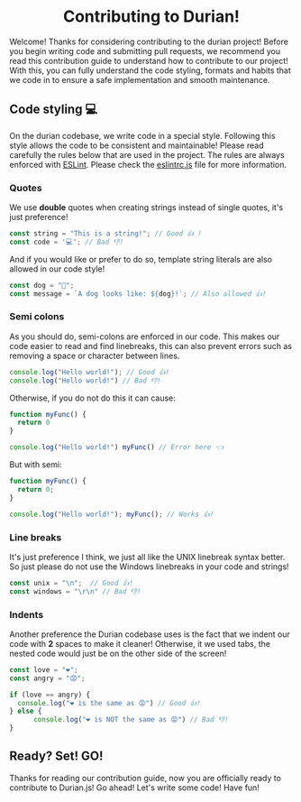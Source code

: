 <h1 align="center">Contributing to Durian!</h1>
Welcome! Thanks for considering contributing to the durian project! Before you begin writing code and submitting pull requests, we recommend you read this contribution guide to understand how to contribute to our project! With this, you can fully understand the code styling, formats and habits that we code in to ensure a safe implementation and smooth maintenance.

## Code styling 💻
On the durian codebase, we write code in a special style. Following this style allows the code to be consistent and maintainable! Please read carefully the rules below that are used in the project. The rules are always enforced with [ESLint](https://en.wikipedia.org/wiki/ESLint). Please check the [eslintrc.js](https://github.com/cheng-alvin/durian.js/blob/main/.eslintrc.js) file for more information.

### Quotes
We use **double** quotes when creating strings instead of single quotes, it's just preference!

```js
const string = "This is a string!"; // Good 👍 !
const code = '💻'; // Bad 👎!
```

And if you would like or prefer to do so, template string literals are also allowed in our code style! 

```js
const dog = "🐶";
const message = `A dog looks like: ${dog}!`; // Also allowed 👍!
```

### Semi colons
As you should do, semi-colons are enforced in our code. This makes our code easier to read and find linebreaks, this can also prevent errors such as removing a space or character between lines.

```js
console.log("Hello world!"); // Good 👍!
console.log("Hello world!") // Bad 👎!
```

Otherwise, if you do not do this it can cause:

```js
function myFunc() {
  return 0
}

console.log("Hello world!") myFunc() // Error here 👈
```

But with semi:

```js
function myFunc() {
  return 0;
}

console.log("Hello world!"); myFunc(); // Works 👍!
```

### Line breaks 
It's just preference I think, we just all like the UNIX linebreak syntax better. So just please do not use the Windows linebreaks in your code and strings!

```js
const unix = "\n";  // Good 👍!
const windows = "\r\n" // Bad 👎!
```

### Indents 
Another preference the Durian codebase uses is the fact that we indent our code with **2** spaces to make it cleaner! Otherwise, it we used tabs, the nested code would just be on the other side of the screen!

```js
const love = "❤️";
const angry = "😡";

if (love == angry) {
  console.log("❤️ is the same as 😡") // Good 👍!
} else {
      console.log("❤️ is NOT the same as 😡") // Bad 👎!
}
```

## Ready? Set! GO!
Thanks for reading our contribution guide, now you are officially ready to contribute to Durian.js! Go ahead! Let's write some code! Have fun! 
